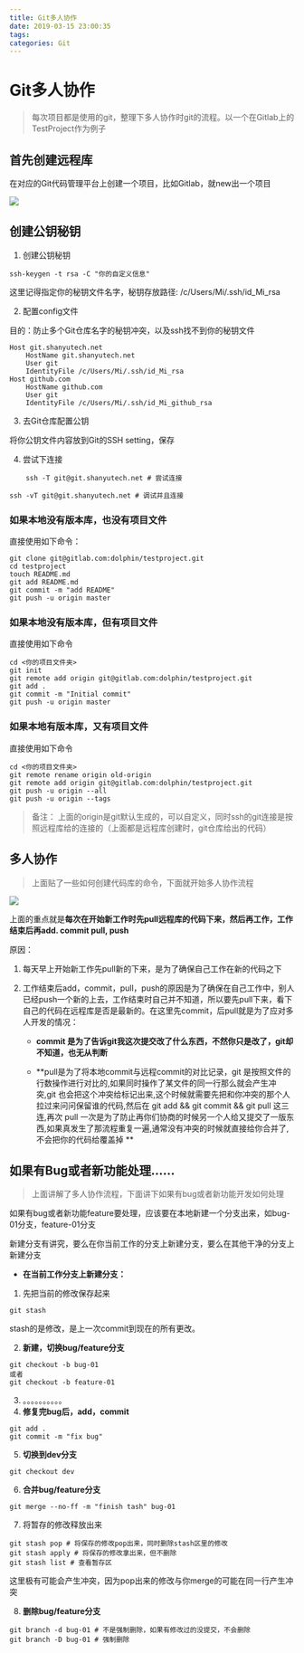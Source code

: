 ```yaml
---
title: Git多人协作
date: 2019-03-15 23:00:35
tags:
categories: Git
---
```


# Git多人协作

> 每次项目都是使用的git，整理下多人协作时git的流程。以一个在Gitlab上的TestProject作为例子

## 首先创建远程库

在对应的Git代码管理平台上创建一个项目，比如Gitlab，就new出一个项目

![](https://dolphin-blog.oss-cn-shenzhen.aliyuncs.com/20190310135652.png)

<!-- more -->

## 创建公钥秘钥

1. 创建公钥秘钥

```shell
ssh-keygen -t rsa -C "你的自定义信息"
```

这里记得指定你的秘钥文件名字，秘钥存放路径: /c/Users/Mi/.ssh/id_Mi_rsa

2. 配置config文件

目的：防止多个Git仓库名字的秘钥冲突，以及ssh找不到你的秘钥文件

```shell
Host git.shanyutech.net
	HostName git.shanyutech.net
	User git
	IdentityFile /c/Users/Mi/.ssh/id_Mi_rsa
Host github.com
	HostName github.com
	User git
	IdentityFile /c/Users/Mi/.ssh/id_Mi_github_rsa
```

3. 去Git仓库配置公钥

将你公钥文件内容放到Git的SSH setting，保存

4. 尝试下连接

```shell
    ssh -T git@git.shanyutech.net # 尝试连接
```

```shell
ssh -vT git@git.shanyutech.net # 调试并且连接
```



### 如果本地没有版本库，也没有项目文件

直接使用如下命令：

```Git
git clone git@gitlab.com:dolphin/testproject.git
cd testproject
touch README.md
git add README.md
git commit -m "add README"
git push -u origin master
```



### 如果本地没有版本库，但有项目文件

直接使用如下命令

```git
cd <你的项目文件夹>
git init
git remote add origin git@gitlab.com:dolphin/testproject.git
git add .
git commit -m "Initial commit"
git push -u origin master
```



### 如果本地有版本库，又有项目文件

直接使用如下命令

```
cd <你的项目文件夹>
git remote rename origin old-origin
git remote add origin git@gitlab.com:dolphin/testproject.git
git push -u origin --all
git push -u origin --tags
```



> 备注： 上面的origin是git默认生成的，可以自定义，同时ssh的git连接是按照远程库给的连接的（上面都是远程库创建时，git仓库给出的代码）



## 多人协作

> 上面贴了一些如何创建代码库的命令，下面就开始多人协作流程

![](https://dolphin-blog.oss-cn-shenzhen.aliyuncs.com/git多人协作.jpg)

上面的重点就是**每次在开始新工作时先pull远程库的代码下来，然后再工作，工作结束后再add. commit pull, push**

原因：

1. 每天早上开始新工作先pull新的下来，是为了确保自己工作在新的代码之下

2. 工作结束后add，commit，pull，push的原因是为了确保在自己工作中，别人已经push一个新的上去，工作结束时自己并不知道，所以要先pull下来，看下自己的代码在远程库是否是最新的。在这里先commit，后pull就是为了应对多人开发的情况： 

    - **commit 是为了告诉git我这次提交改了什么东西，不然你只是改了，git却不知道，也无从判断**

    - **pull是为了将本地commit与远程commit的对比记录，git 是按照文件的行数操作进行对比的,如果同时操作了某文件的同一行那么就会产生冲突,git 也会把这个冲突给标记出来,这个时候就需要先把和你冲突的那个人拉过来问问保留谁的代码,然后在 git add && git commit && git pull 这三连,再次 pull 一次是为了防止再你们协商的时候另一个人给又提交了一版东西,如果真发生了那流程重复一遍,通常没有冲突的时候就直接给你合并了,不会把你的代码给覆盖掉 **



## 如果有Bug或者新功能处理......

> 上面讲解了多人协作流程，下面讲下如果有bug或者新功能开发如何处理



如果有bug或者新功能feature要处理，应该要在本地新建一个分支出来，如bug-01分支，feature-01分支

新建分支有讲究，要么在你当前工作的分支上新建分支，要么在其他干净的分支上新建分支

- **在当前工作分支上新建分支：**

1. 先把当前的修改保存起来

```shell
git stash
```

stash的是修改，是上一次commit到现在的所有更改。

2. **新建，切换bug/feature分支**

```shell
git checkout -b bug-01
或者
git checkout -b feature-01
```

3. 。。。。。。。。。。
4. **修复完bug后，add，commit**

```shell
git add .
git commit -m "fix bug"
```

5. **切换到dev分支**

```shell
git checkout dev
```

6. **合并bug/feature分支**

```shell
git merge --no-ff -m "finish tash" bug-01
```

7. 将暂存的修改释放出来

```shell
git stash pop # 将保存的修改pop出来，同时删除stash区里的修改
git stash apply # 将保存的修改拿出来，但不删除
git stash list # 查看暂存区
```



这里极有可能会产生冲突，因为pop出来的修改与你merge的可能在同一行产生冲突

8. **删除bug/feature分支**

```shell
git branch -d bug-01 # 不是强制删除，如果有修改过的没提交，不会删除
git branch -D bug-01 # 强制删除
```

